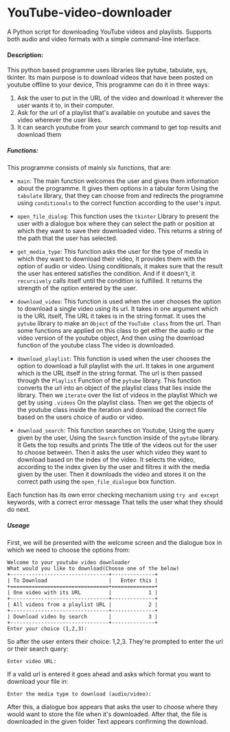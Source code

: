 # YouTube-video-downloader
 A Python script for downloading YouTube videos and playlists. Supports both audio and video formats with a simple command-line interface.
 
#### Description:
This python based programme uses libraries like pytube, tabulate, sys, tkinter. Its main purpose is to download videos that have been posted on youtube offline to your device, This programme can do it in three ways:

1. Ask the user to put in the URL of the video and download it wherever the user wants it to, in their computer.
2. Ask for the url of a playlist that's available on youtube and saves the video wherever the user likes.
3. It can search youtube from your search command to get top results and download them

##### Functions:
This programme consists of mainly six functions, that are:

- `main`: The main function welcomes the user and gives them information about the programme. It gives them options in a tabular form Using the `tabulate` library, that they can choose from and redirects the programme using `conditionals` to the correct function according to the user's input.

- `open_file_dialog`: This function uses the `tkinter` Library to present the user with a dialogue box where they can select the path or position at which they want to save their downloaded video. This returns a string of the path that the user has selected.

- `get_media_type`: This function asks the user for the type of media in which they want to download their video, It provides them with the option of audio or video. Using conditionals, it makes sure that the result the user has entered satisfies the condition. And if it doesn't, it `recursively` calls itself until the condition is fulfilled. It returns the strength of the option entered by the user.

- `download_video`: This function is used when the user chooses the option to download a single video using its url. It takes in one argument which is the URL itself, The URL it takes is in the string format. It uses the `pytube` library to make an `Object` of the `YouTube class` from the url. Than some functions are applied on this class to get either the audio or the video version of the youtube object, And then using the download function of the youtube class The video is downloaded.

- `download_playlist`: This function is used when the user chooses the option to download a full playlist with the url. It takes in one argument which is the URL itself in the string format. The url is then passed through the `Playlist` Function of the `pytube` library. This function converts the url into an object of the playlist class that lies inside the library. Then we `iterate` over the list of videos in the playlist Which we get by using `.videos` On the playlist class. Then we get the objects of the youtube class inside the iteration and download the correct file based on the users choice of audio or video.

- `download_search`: This function searches on Youtube, Using the query given by the user, Using the `Search` function inside of the `pytube` library. It Gets the top results and prints The title of the videos out for the user to choose between. Then it asks the user which video they want to download based on the index of the video. It selects the video, according to the index given by the user and filtres it with the media given by the user. Then it downloads the video and stores it on the correct path using the `open_file_dialogue` box function.

Each function has its own error checking mechanism using `try and except` keywords, with a correct error message That tells the user what they should do next.

##### Useage

First, we will be presented with the welcome screen and the dialogue box in which we need to choose the options from:

```
Welcome to your youtube video downloader
What would you like to download(Choose one of the below)
+--------------------------------+--------------+
| To Download                    |   Enter this |
+================================+==============+
| One video with its URL         |            1 |
+--------------------------------+--------------+
| All videos from a playlist URL |            2 |
+--------------------------------+--------------+
| Download video by search       |            3 |
+--------------------------------+--------------+
Enter your choice (1,2,3):
```

So after the user enters their choice: 1,2,3. They're prompted to enter the url or their search query:

```
Enter video URL:
```

If a valid url is entered it goes ahead and asks which format you want to download your file in:
```
Enter the media type to download (audio/video):
```

After this, a dialogue box appears that asks the user to choose where they would want to store the file when it's downloaded. After that, the file is downloaded in the given folder Text appears confirming the download.

